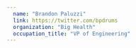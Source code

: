 ```yaml
---
  name: "Brandon Paluzzi"
  link: https://twitter.com/bpdrums
  organization: "Big Health"
  occupation_title: "VP of Engineering"
---
```

